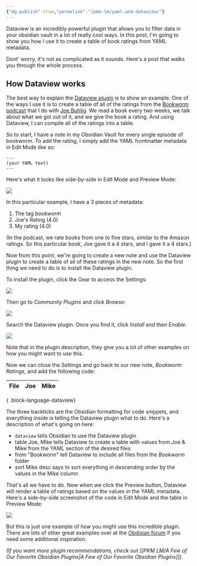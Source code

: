 ```yaml
---
{"dg-publish":true,"permalink":"/pkm-lm/yaml-and-dataview/"}
---
```



Dataview is an incredibly powerful plugin that allows you to filter data in your obsidian vault in a lot of really cool ways. In this post, I'm going to show you how I use it to create a table of book ratings from YAML metadata.

Dont' worry, it's not as complicated as it sounds. Here's a post that walks you through the whole process.

## How Dataview works

The best way to explain the [Dataview plugin](https://github.com/blacksmithgu/obsidian-dataview) is to show an example. One of the ways I use it is to create a table of all of the ratings from the [Bookworm podcast](https://bookworm.fm/) that I do with [Joe Buhlig](https://thesweetsetup.com/how-joe-buhligs-shabbat-helps-him-stay-intentional/). We read a book every two weeks, we talk about what we got out of it, and we give the book a rating. And using Dataview, I can compile all of the ratings into a table.

So to start, I have a note in my Obsidian Vault for every single episode of bookworm. To add the rating, I simply add the YAML frontmatter metadata in Edit Mode like so:

```
---
(your YAML text)
---
```

Here's what it looks like side-by-side in Edit Mode and Preview Mode:

![](https://thesweetsetup.com/wp-content/uploads/2021/06/dataview1.jpg)

In this particular example, I have a 3 pieces of metadata:

1. The tag *bookworm*
2. Joe's Rating (4.0)
3. My rating (4.0)

(In the podcast, we rate books from one to five stars, similar to the Amazon ratings. So this particular book, Joe gave it a 4 stars, and I gave it a 4 stars.) 

Now from this point, we're going to create a new note and use the Dataview plugin to create a table of all of these ratings in the new note. So the first thing we need to do is to install the Dataview plugin.

To install the plugin, click the Gear to access the Settings:

![](https://thesweetsetup.com/wp-content/uploads/2021/06/dataview2.jpg)

Then go to *Community Plugins* and click *Browse*:

![](https://thesweetsetup.com/wp-content/uploads/2021/06/dataview3.jpg)

Search the Dataview plugin. Once you find it, click *Install* and then *Enable*.

![](https://thesweetsetup.com/wp-content/uploads/2021/06/dataview4.jpg)

Note that in the plugin description, they give you a lot of other examples on how you might want to use this.

Now we can close the Settings and go back to our new note, *Bookworm Ratings*, and add the following code:

| File | Joe | Mike |
| ---- | --- | ---- |

{ .block-language-dataview}

The three backticks are the Obsidian formatting for code snippets, and everything inside is telling the Dataview plugin what to do. Here's a description of what's going on here:

- ```dataview``` tells Obsidian to use the Dataview plugin
- table Joe, Mike tells Dataview to create a table with values from Joe & Mike from the YAML section of the desired files
- from "Bookworm" tell Dataview to include all files from the *Bookworm* folder
- sort Mike desc says to sort everything in descending order by the values in the Mike column

That's all we have to do. Now when we click the Preview button, Dataview will render a table of ratings based on the values in the YAML metadata. Here's a side-by-side screenshot of the code in Edit Mode and the table in Preview Mode:

![](https://thesweetsetup.com/wp-content/uploads/2021/06/dataview5.jpg)

But this is just one example of how you might use this incredible plugin. There are lots of other great examples over at the [Obdisian forum](https://forum.obsidian.md/t/dataview-plugin-snippet-showcase/13673) if you need some additional inspiration. 

*(If you want more plugin recommendations, check out [[PKM LM/A Few of Our Favorite Obsidian Plugins\|A Few of Our Favorite Obsidian Plugins]]).*